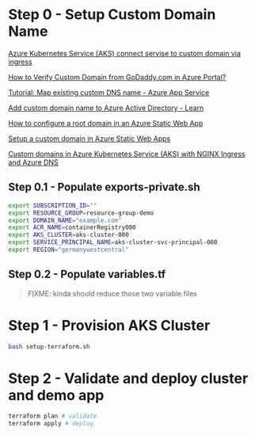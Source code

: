 # Step 0 - Setup Custom Domain Name

[Azure Kubernetes Service (AKS) connect servise to custom domain via ingress](https://alakbarv.azurewebsites.net/2019/01/25/azure-kubernetes-service-aks-connect-servise-to-custom-domain-via-ingress/)

[How to Verify Custom Domain from GoDaddy.com in Azure Portal?](https://jeanpaul.cloud/2020/04/01/how-to-verify-custom-domain-from-godaddy-com-in-azure-portal/)

[Tutorial: Map existing custom DNS name - Azure App Service](https://docs.microsoft.com/en-us/azure/app-service/app-service-web-tutorial-custom-domain)

[Add custom domain name to Azure Active Directory - Learn](https://docs.microsoft.com/en-us/learn/modules/add-custom-domain-name-azure-active-directory/)

[How to configure a root domain in an Azure Static Web App](https://burkeholland.github.io/posts/static-app-root-domain/)

[Setup a custom domain in Azure Static Web Apps](https://docs.microsoft.com/en-us/azure/static-web-apps/custom-domain)

[Custom domains in Azure Kubernetes Service (AKS) with NGINX Ingress and Azure DNS](https://thorsten-hans.com/custom-domains-in-azure-kubernetes-with-nginx-ingress-azure-cli)

## Step 0.1 - Populate exports-private.sh

```sh
export SUBSCRIPTION_ID=""
export RESOURCE_GROUP=resource-group-demo
export DOMAIN_NAME="example.com"
export ACR_NAME=containerRegistry000
export AKS_CLUSTER=aks-cluster-000
export SERVICE_PRINCIPAL_NAME=aks-cluster-svc-principal-000
export REGION="germanywestcentral"
```

## Step 0.2 - Populate variables.tf

> FIXME: kinda should reduce those two variable files



# Step 1 - Provision AKS Cluster

```sh
bash setup-terraform.sh
```

# Step 2 - Validate and deploy cluster and demo app

```sh
terraform plan # validate
terraform apply # deploy
```
